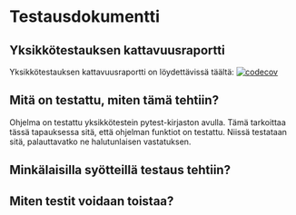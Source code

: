 # Testausdokumentti

## Yksikkötestauksen kattavuusraportti

Yksikkötestauksen kattavuusraportti on löydettävissä täältä:
[![codecov](https://codecov.io/gh/susannakinnunen/tiralabra-tiedontiivistys-algoritmit/branch/main/graph/badge.svg?token=KEMF99W3XG)](https://codecov.io/gh/susannakinnunen/tiralabra-tiedontiivistys-algoritmit)

## Mitä on testattu, miten tämä tehtiin?

Ohjelma on testattu yksikkötestein pytest-kirjaston avulla. Tämä tarkoittaa tässä tapauksessa sitä, että ohjelman funktiot on testattu. Niissä testataan sitä, palauttavatko ne halutunlaisen vastatuksen.

## Minkälaisilla syötteillä testaus tehtiin?

## Miten testit voidaan toistaa?